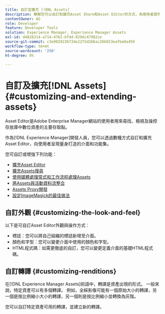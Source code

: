 ```yaml
---
title: 自訂並擴充 [!DNL Assets]
description: 瞭解您可以自訂和擴充Asset Share和Asset Editor的方式，為使用者提供量身打造的介面和功能集。
contentOwner: AG
role: Developer
feature: Developer Tools
solution: Experience Manager, Experience Manager Assets
exl-id: d4826314-a714-47b2-bf4d-029dc47982ce
source-git-commit: c3e9029236734e22f5d266ac26b923eafbe0a459
workflow-type: tm+mt
source-wordcount: '250'
ht-degree: 0%

---
```


# 自訂及擴充[!DNL Assets] {#customizing-and-extending-assets}

Asset Editor是Adobe Enterprise Manager網站的使用者用來尋找、檢視及操控存放庫中數位資產的主要存取點。

作為[!DNL Experience Manager]開發人員，您可以透過數種方式自訂和擴充Asset Editor，向使用者呈現量身打造的介面和功能集。

您可自訂或增強下列功能：

* [擴充Asset Editor](asseteditorx.md)
* [擴充Assets搜尋](searchx.md)
* [使用媒體處理常式和工作流程處理Assets](media-handlers.md)
* [將Assets與活動資料流整合](extending-activity-stream.md)
* [Assets Proxy開發](proxy.md)
* [設定ImageMagick的最佳做法](best-practices-for-imagemagick.md)

## 自訂外觀 {#customizing-the-look-and-feel}

以下是可自訂Asset Editor外觀與操作方式：

* 標誌：您可以將自己組織的標誌新增至介面。
* 顏色和字型：您可以變更介面中使用的顏色和字型。
* HTML程式碼：如需更徹底的自訂，您可以變更定義介面的基礎HTML程式碼。

## 自訂轉譯 {#customizing-renditions}

在[!DNL Experience Manager Assets]術語中，轉譯是資產出現的形式。 一般來說，特定資產可以有多個轉譯。 例如，全綵影像可能有一個原始大小的轉譯，另一個是按比例縮小大小的轉譯，另一個則是按比例縮小並轉換為灰階。

您可以自訂特定資產可用的轉譯，並建立新的轉譯。
